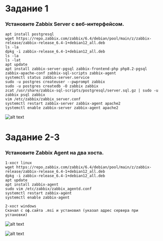 # Задание 1
### Установите Zabbix Server с веб-интерфейсом.

```
apt install postgresql
wget https://repo.zabbix.com/zabbix/6.4/debian/pool/main/z/zabbix-release/zabbix-release_6.4-1+debian12_all.deb
ls -la
dpkg -i zabbix-release_6.4-1+debian12_all.deb
ls -la
ls -lat
apt update
apt install zabbix-server-pgsql zabbix-frontend-php php8.2-pgsql zabbix-apache-conf zabbix-sql-scripts zabbix-agent
systemctl status zabbix-server.service 
sudo -u postgres createuser --pwprompt zabbix
sudo -u postgres createdb -O zabbix zabbix
zcat /usr/share/zabbix-sql-scripts/postgresql/server.sql.gz | sudo -u zabbix psql zabbix
vim /etc/zabbix/zabbix_server.conf
systemctl restart zabbix-server zabbix-agent apache2
systemctl enable zabbix-server zabbix-agent apache2 
```
![alt text](https://github.com/V3l337/homework_netology/blob/main/hw-02/screen/Снимок%20экрана%202024-05-30%20162420.png)

# Задание 2-3
### Установите Zabbix Agent на два хоста. 

```
1-хост linux
wget https://repo.zabbix.com/zabbix/6.4/debian/pool/main/z/zabbix-release/zabbix-release_6.4-1+debian12_all.deb
dpkg -i zabbix-release_6.4-1+debian12_all.deb
apt update
apt install zabbix-agent
sudo vim /etc/zabbix/zabbix_agentd.conf
systemctl restart zabbix-agent
systemctl enable zabbix-agent

2-хост windows
Скачал с оф.сайта .msi и установил (указал адрес сервера при установки)
```

![alt text](https://github.com/V3l337/homework_netology/blob/main/hw-02/screen/Снимок%20экрана%202024-05-30%20173018.png)

![alt text](https://github.com/V3l337/homework_netology/blob/main/hw-02/screen/Снимок%20экрана%202024-05-30%20173601.png)
